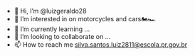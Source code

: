 - 👋 Hi, I’m @luizgeraldo28
- 👀 I’m interested in on motorcycles and cars🏍️🏎️
- 🌱 I’m currently learning ...
- 💞️ I’m looking to collaborate on ...
- 📫 How to reach me silva.santos.luiz2811@escola.pr.gov.br

<!---
luizgeraldo28/luizgeraldo28 is a ✨ special ✨ repository because its `README.md` (this file) appears on your GitHub profile.
You can click the Preview link to take a look at your changes.
--->
